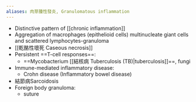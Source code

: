 ```yaml
---
aliases: 肉芽腫性發炎, Granulomatous inflammation
---
```

- Distinctive pattern of [[chronic inflammation]]
- Aggregation of macrophages (epithelioid cells)
	multinucleate giant cells and scattered lymphocytes-granuloma
- [[乾酪性壞死 Caseous necrosis]]
- Persistent ==T-cell responses==:
	- ==Mycobacterium [[結核病 Tuberculosis (TB)|tuberculosis]]==, fungi
- Immune-mediated inflammatory disease:
	- Crohn disease (Inflammatory bowel disease)
- 結節病Sarcoidosis
- Foreign body granuloma: 
	- suture